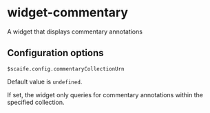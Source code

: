 # widget-commentary

A widget that displays commentary annotations

## Configuration options

`$scaife.config.commentaryCollectionUrn`

Default value is `undefined`.

If set, the widget only queries for commentary annotations
within the specified collection.
